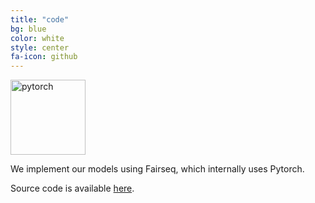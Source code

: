 ```yaml
---
title: "code"
bg: blue
color: white
style: center
fa-icon: github
---
```


<img src="./assets/pytorch.png" alt="pytorch" style="width: 120px;"/>

We implement our models using Fairseq, which internally uses Pytorch.

Source code is available [here](https://github.com/imatge-upc/slt_how2sign_wicv2023).